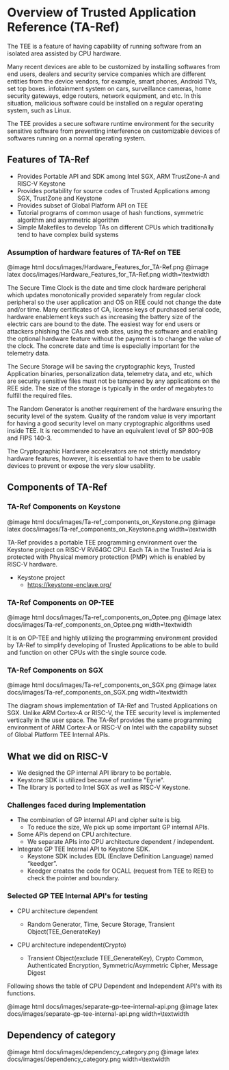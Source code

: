 # Overview of Trusted Application Reference (TA-Ref)

The TEE is a feature of having capability of running software from an isolated area assisted by CPU hardware.

Many recent devices are able to be customized by installing softwares from end users, dealers and security service companies which are different entities from the device vendors, for example, smart phones, Android TVs, set top boxes. infotainment system on cars, surveillance cameras, home security gateways, edge routers, network equipment, and etc. In this situation, malicious software could be installed on a regular operating system, such as Linux.

The TEE provides a secure software runtime environment for the security sensitive software from preventing interference on customizable devices of softwares running on a normal operating system.

## Features of TA-Ref
  - Provides Portable API and SDK among Intel SGX, ARM TrustZone-A and RISC-V Keystone 
  - Provides portability for source codes of Trusted Applications among SGX, TrustZone and Keystone
  - Provides subset of Global Platform API on TEE
  - Tutorial programs of common usage of hash functions, symmetric algorithm and asymmetric algorithm
  - Simple Makefiles to develop TAs on different CPUs which traditionally tend to have complex build systems

### Assumption of hardware features of TA-Ref on TEE

@image html docs/images/Hardware_Features_for_TA-Ref.png
@image latex docs/images/Hardware_Features_for_TA-Ref.png width=\textwidth

The Secure Time Clock is the date and time clock hardware peripheral which updates monotonically provided separately from regular clock peripheral so the user application and OS on REE could not change the date and/or time. Many certificates of CA, license keys of purchased serial code, hardware enablement keys such as increasing the battery size of the electric cars are bound to the date. The easiest way for end users or attackers phishing the CAs and web sites, using the software and enabling the optional hardware feature without the payment is to change the value of the clock. The concrete date and time is especially important for the telemetry data.

The Secure Storage will be saving the cryptographic keys, Trusted Application binaries, personalization data, telemetry data, and etc, which are security sensitive files must not be tampered by any applications on the REE side. The size of the storage is typically in the order of megabytes to fulfill the required files.

The Random Generator is another requirement of the hardware ensuring the security level of the system. Quality of the random value is very important for having a good security level on many cryptographic algorithms used inside TEE. It is recommended to have an equivalent level of SP 800-90B and FIPS 140-3.

The Cryptographic Hardware accelerators are not strictly mandatory hardware features, however, it is essential to have them to be usable devices to prevent or expose the very slow usability.

## Components of TA-Ref

### TA-Ref Components on Keystone

@image html docs/images/Ta-ref_components_on_Keystone.png
@image latex docs/images/Ta-ref_components_on_Keystone.png width=\textwidth

TA-Ref provides a portable TEE programming environment over the Keystone project on RISC-V RV64GC CPU. Each TA in the Trusted Aria is protected with Physical memory protection (PMP) which is enabled by RISC-V hardware.

- Keystone project
  * https://keystone-enclave.org/

### TA-Ref Components on OP-TEE

@image html docs/images/Ta-ref_components_on_Optee.png
@image latex docs/images/Ta-ref_components_on_Optee.png width=\textwidth

It is on OP-TEE and highly utilizing the programming environment provided by TA-Ref to simplify developing of Trusted Applications to be able to build and function on other CPUs with the single source code.

### TA-Ref Components on SGX

@image html docs/images/Ta-ref_components_on_SGX.png
@image latex docs/images/Ta-ref_components_on_SGX.png width=\textwidth

The diagram shows implementation of TA-Ref and Trusted Applications on SGX. Unlike ARM Cortex-A or RISC-V, the TEE security level is implemented vertically in the user space. The TA-Ref provides the same programming environment of ARM Cortex-A or RISC-V on Intel with the capability subset of Global Platform TEE Internal APIs.

## What we did on RISC-V
  - We designed the GP internal API library to be portable.
  - Keystone SDK is utilized because of runtime "Eyrie".
  - The library is ported to Intel SGX as well as RISC-V Keystone.

### Challenges faced during Implementation 
  - The combination of GP internal API and cipher suite is big.
    - To reduce the size, We pick up some important GP internal APIs.
  - Some APIs depend on CPU architecture.
    - We separate APIs into CPU architecture dependent / independent.
  - Integrate GP TEE Internal API to Keystone SDK.
    - Keystone SDK includes EDL (Enclave Definition Language) named “keedger”.
    - Keedger creates the code for OCALL (request from TEE to REE) to check the pointer and boundary.

### Selected GP TEE Internal API's for testing

- CPU architecture dependent
  - Random Generator, Time, Secure Storage, Transient Object(TEE_GenerateKey)

- CPU architecture independent(Crypto)
  - Transient Object(exclude TEE_GenerateKey), Crypto Common, Authenticated Encryption, Symmetric/Asymmetric Cipher, Message Digest

Following shows the table of CPU Dependent and Independent API's with its functions.

@image html docs/images/separate-gp-tee-internal-api.png
@image latex docs/images/separate-gp-tee-internal-api.png width=\textwidth

## Dependency of category

@image html docs/images/dependency_category.png
@image latex docs/images/dependency_category.png width=\textwidth

